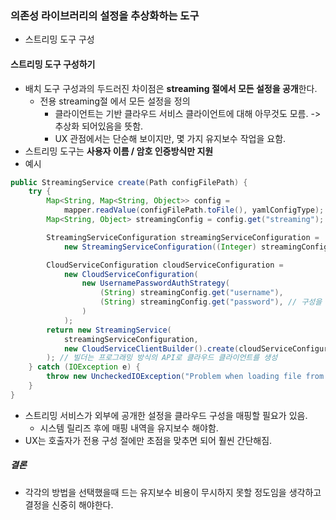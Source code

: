 ### 의존성 라이브러리의 설정을 추상화하는 도구
* 스트리밍 도구 구성

#### 스트리밍 도구 구성하기
* 배치 도구 구성과의 두드러진 차이점은 **streaming 절에서 모든 설정을 공개**한다.
  * 전용 streaming절 에서 모든 설정을 정의
    * 클라이언트는 기반 클라우드 서비스 클라이언트에 대해 아무것도 모름. -> 추상화 되어있음을 뜻함.
    * UX 관점에서는 단순해 보이지만, 몇 가지 유지보수 작업을 요함.
* 스트리밍 도구는 **사용자 이름 / 암호 인증방식만 지원**
* 예시
```java
public StreamingService create(Path configFilePath) {
    try {
        Map<String, Map<String, Object>> config = 
            mapper.readValue(configFilePath.toFile(), yamlConfigType);
        Map<String, Object> streamingConfig = config.get("streaming"); // 해당 부분은 추출된 다음에 스트리밍 서비스가 소유함.

        StreamingServiceConfiguration streamingServiceConfiguration = 
            new StreamingServiceConfiguration((Integer) streamingConfig.get("maxTimeMs")); // 구성을 생성하기 위해 maxTimeMs를 사용.

        CloudServiceConfiguration cloudServiceConfiguration = 
            new CloudServiceConfiguration(
                new UsernamePasswordAuthStrategy(
                    (String) streamingConfig.get("username"),
                    (String) streamingConfig.get("password"), // 구성을 생성하기 위해 username과 password를 사용한다.
                )
            );
        return new StreamingService(
            streamingServiceConfiguration,
            new CloudServiceClientBuilder().create(cloudServiceConfiguration)
        ); // 빌더는 프로그래밍 방식의 API로 클라우드 클라이언트를 생성
    } catch (IOException e) {
        throw new UncheckedIOException("Problem when loading file from: " + configFilePath, e);
    }
}
```

* 스트리밍 서비스가 외부에 공개한 설정을 클라우드 구성을 매핑할 필요가 있음.
  * 시스템 릴리즈 후에 매핑 내역을 유지보수 해야함.
* UX는 호출자가 전용 구성 절에만 초점을 맞추면 되어 훨씬 간단해짐.


##### 결론
* 각각의 방법을 선택했을때 드는 유지보수 비용이 무시하지 못할 정도임을 생각하고 결정을 신중히 해야한다.